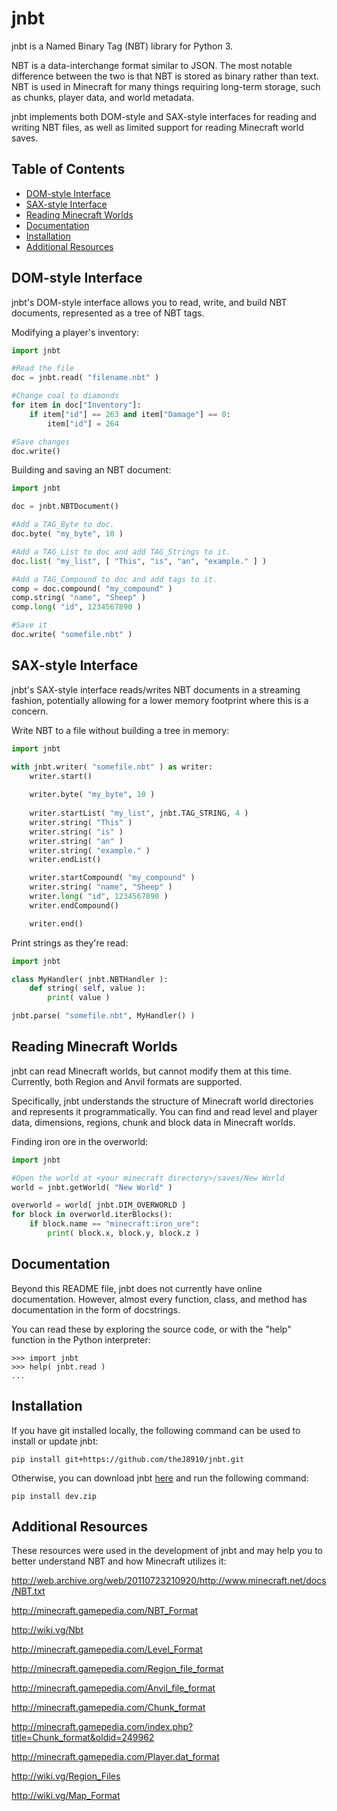 jnbt
=========

jnbt is a Named Binary Tag (NBT) library for Python 3.

NBT is a data-interchange format similar to JSON. The most notable difference between the two is that NBT is stored as binary rather than text. NBT is used in Minecraft for many things requiring long-term storage, such as chunks, player data, and world metadata.

jnbt implements both DOM-style and SAX-style interfaces for reading and writing NBT files, as well as limited support for reading Minecraft world saves.

Table of Contents
-----------------
* [DOM-style Interface](#dom-style-interface)
* [SAX-style Interface](#sax-style-interface)
* [Reading Minecraft Worlds](#reading-minecraft-worlds)
* [Documentation](#documentation)
* [Installation](#installation)
* [Additional Resources](#additional-resources)

DOM-style Interface
-------------------
jnbt's DOM-style interface allows you to read, write, and build NBT documents, represented as a tree of NBT tags.

Modifying a player's inventory:
```python
import jnbt

#Read the file
doc = jnbt.read( "filename.nbt" )

#Change coal to diamonds
for item in doc["Inventory"]:
    if item["id"] == 263 and item["Damage"] == 0:
        item["id"] = 264

#Save changes
doc.write()
```

Building and saving an NBT document:
```python
import jnbt

doc = jnbt.NBTDocument()

#Add a TAG_Byte to doc.
doc.byte( "my_byte", 10 )

#Add a TAG_List to doc and add TAG_Strings to it.
doc.list( "my_list", [ "This", "is", "an", "example." ] )

#Add a TAG_Compound to doc and add tags to it.
comp = doc.compound( "my_compound" )
comp.string( "name", "Sheep" )
comp.long( "id", 1234567890 )

#Save it
doc.write( "somefile.nbt" )
```

SAX-style Interface
-------------------
jnbt's SAX-style interface reads/writes NBT documents in a streaming fashion, potentially allowing for a lower memory footprint where this is a concern.

Write NBT to a file without building a tree in memory:
```python
import jnbt

with jnbt.writer( "somefile.nbt" ) as writer:
    writer.start()
    
    writer.byte( "my_byte", 10 )
    
    writer.startList( "my_list", jnbt.TAG_STRING, 4 )
    writer.string( "This" )
    writer.string( "is" )
    writer.string( "an" )
    writer.string( "example." )
    writer.endList()

    writer.startCompound( "my_compound" )
    writer.string( "name", "Sheep" )
    writer.long( "id", 1234567890 )
    writer.endCompound()

    writer.end()
```

Print strings as they're read:
```python
import jnbt

class MyHandler( jnbt.NBTHandler ):
    def string( self, value ):
        print( value )

jnbt.parse( "somefile.nbt", MyHandler() )
```

Reading Minecraft Worlds
------------------------
jnbt can read Minecraft worlds, but cannot modify them at this time.
Currently, both Region and Anvil formats are supported.

Specifically, jnbt understands the structure of Minecraft world directories and represents it programmatically. You can find and read level and player data, dimensions, regions, chunk and block data in Minecraft worlds.

Finding iron ore in the overworld:
```python
import jnbt

#Open the world at <your minecraft directory>/saves/New World
world = jnbt.getWorld( "New World" )

overworld = world[ jnbt.DIM_OVERWORLD ]
for block in overworld.iterBlocks():
    if block.name == "minecraft:iron_ore":
        print( block.x, block.y, block.z )
```

Documentation
-------------
Beyond this README file, jnbt does not currently have online documentation. However, almost every function, class, and method has documentation in the form of docstrings.

You can read these by exploring the source code, or with the "help" function in the Python interpreter:
```
>>> import jnbt
>>> help( jnbt.read )
...
```

Installation
------------
If you have git installed locally, the following command can be used to install or update jnbt:

`pip install git+https://github.com/theJ8910/jnbt.git`

Otherwise, you can download jnbt [here](https://github.com/theJ8910/jnbt/archive/dev.zip) and run the following command:

`pip install dev.zip`

Additional Resources
-------------------
These resources were used in the development of jnbt and may help you to better understand NBT and how Minecraft utilizes it:

http://web.archive.org/web/20110723210920/http://www.minecraft.net/docs/NBT.txt

http://minecraft.gamepedia.com/NBT_Format

http://wiki.vg/Nbt


http://minecraft.gamepedia.com/Level_Format

http://minecraft.gamepedia.com/Region_file_format

http://minecraft.gamepedia.com/Anvil_file_format

http://minecraft.gamepedia.com/Chunk_format

http://minecraft.gamepedia.com/index.php?title=Chunk_format&oldid=249962

http://minecraft.gamepedia.com/Player.dat_format

http://wiki.vg/Region_Files

http://wiki.vg/Map_Format